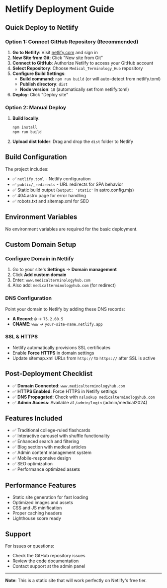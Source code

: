 # Netlify Deployment Guide

## Quick Deploy to Netlify

### Option 1: Connect GitHub Repository (Recommended)

1. **Go to Netlify**: Visit [netlify.com](https://netlify.com) and sign in
2. **New Site from Git**: Click "New site from Git"
3. **Connect to GitHub**: Authorize Netlify to access your GitHub account
4. **Select Repository**: Choose `Medical_Terminology_Hub` repository
5. **Configure Build Settings**:
   - **Build command**: `npm run build` (or will auto-detect from netlify.toml)
   - **Publish directory**: `dist`
   - **Node version**: `18` (automatically set from netlify.toml)
6. **Deploy**: Click "Deploy site"

### Option 2: Manual Deploy

1. **Build locally**:
   ```bash
   npm install
   npm run build
   ```
2. **Upload dist folder**: Drag and drop the `dist` folder to Netlify

## Build Configuration

The project includes:
- ✅ `netlify.toml` - Netlify configuration
- ✅ `public/_redirects` - URL redirects for SPA behavior
- ✅ Static build output (`output: 'static'` in astro.config.mjs)
- ✅ 404.astro page for error handling
- ✅ robots.txt and sitemap.xml for SEO

## Environment Variables

No environment variables are required for the basic deployment.

## Custom Domain Setup

### Configure Domain in Netlify
1. Go to your site's **Settings** → **Domain management**
2. Click **Add custom domain**
3. Enter: `www.medicalterminologyhub.com`
4. Also add: `medicalterminologyhub.com` (for redirect)

### DNS Configuration
Point your domain to Netlify by adding these DNS records:
- **A Record**: `@` → `75.2.60.5`
- **CNAME**: `www` → `your-site-name.netlify.app`

### SSL & HTTPS
- Netlify automatically provisions SSL certificates
- Enable **Force HTTPS** in domain settings
- Update sitemap.xml URLs from `http://` to `https://` after SSL is active

## Post-Deployment Checklist

- ✅ **Domain Connected**: `www.medicalterminologyhub.com`
- ✅ **HTTPS Enabled**: Force HTTPS in Netlify settings
- ✅ **DNS Propagated**: Check with `nslookup medicalterminologyhub.com`
- ✅ **Admin Access**: Available at `/admin/login` (admin/medical2024)

## Features Included

- ✅ Traditional college-ruled flashcards
- ✅ Interactive carousel with shuffle functionality  
- ✅ Enhanced search and filtering
- ✅ Blog section with medical articles
- ✅ Admin content management system
- ✅ Mobile-responsive design
- ✅ SEO optimization
- ✅ Performance optimized assets

## Performance Features

- Static site generation for fast loading
- Optimized images and assets
- CSS and JS minification
- Proper caching headers
- Lighthouse score ready

## Support

For issues or questions:
- Check the GitHub repository issues
- Review the code documentation
- Contact support at the admin panel

---

**Note**: This is a static site that will work perfectly on Netlify's free tier.